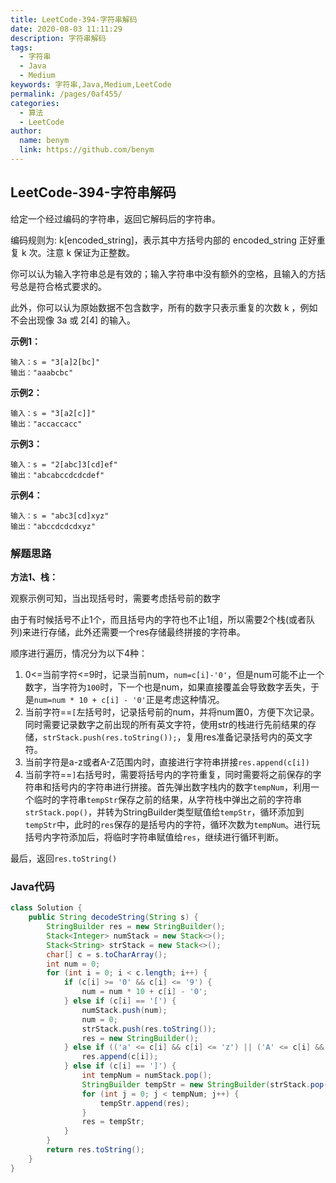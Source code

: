 ```yaml
---
title: LeetCode-394-字符串解码
date: 2020-08-03 11:11:29
description: 字符串解码
tags: 
  - 字符串
  - Java
  - Medium
keywords: 字符串,Java,Medium,LeetCode
permalink: /pages/0af455/
categories: 
  - 算法
  - LeetCode
author: 
  name: benym
  link: https://github.com/benym
---
```


## LeetCode-394-字符串解码

给定一个经过编码的字符串，返回它解码后的字符串。

编码规则为: k[encoded_string]，表示其中方括号内部的 encoded_string 正好重复 k 次。注意 k 保证为正整数。

你可以认为输入字符串总是有效的；输入字符串中没有额外的空格，且输入的方括号总是符合格式要求的。

此外，你可以认为原始数据不包含数字，所有的数字只表示重复的次数 k ，例如不会出现像 3a 或 2[4] 的输入。

<!--more-->

**示例1：**

```
输入：s = "3[a]2[bc]"
输出："aaabcbc"
```

**示例2：**

```
输入：s = "3[a2[c]]"
输出："accaccacc"
```

**示例3：**

```
输入：s = "2[abc]3[cd]ef"
输出："abcabccdcdcdef"
```

**示例4：**

```
输入：s = "abc3[cd]xyz"
输出："abccdcdcdxyz"
```

### 解题思路

**方法1、栈：**

观察示例可知，当出现括号时，需要考虑括号前的数字

由于有时候括号不止1个，而且括号内的字符也不止1组，所以需要2个栈(或者队列)来进行存储，此外还需要一个res存储最终拼接的字符串。

顺序进行遍历，情况分为以下4种：

1. 0<=当前字符<=9时，记录当前num，`num=c[i]-'0'`，但是num可能不止一个数字，当字符为`100`时，下一个也是num，如果直接覆盖会导致数字丢失，于是`num=num * 10 + c[i] - '0'`正是考虑这种情况。
2. 当前字符==`[`左括号时，记录括号前的num，并将num置0，方便下次记录。同时需要记录数字之前出现的所有英文字符，使用str的栈进行先前结果的存储，`strStack.push(res.toString());`，复用res准备记录括号内的英文字符。
3. 当前字符是a-z或者A-Z范围内时，直接进行字符串拼接`res.append(c[i])`
4. 当前字符==`]`右括号时，需要将括号内的字符重复，同时需要将之前保存的字符串和括号内的字符串进行拼接。首先弹出数字栈内的数字`tempNum`，利用一个临时的字符串`tempStr`保存之前的结果，从字符栈中弹出之前的字符串`strStack.pop()`，并转为StringBuilder类型赋值给`tempStr`，循环添加到`tempStr`中，此时的`res`保存的是括号内的字符，循环次数为`tempNum`。进行玩括号内字符添加后，将临时字符串赋值给`res`，继续进行循环判断。

最后，返回`res.toString()`

### Java代码

```java
class Solution {
    public String decodeString(String s) {
        StringBuilder res = new StringBuilder();
        Stack<Integer> numStack = new Stack<>();
        Stack<String> strStack = new Stack<>();
        char[] c = s.toCharArray();
        int num = 0;
        for (int i = 0; i < c.length; i++) {
            if (c[i] >= '0' && c[i] <= '9') {
                num = num * 10 + c[i] - '0';
            } else if (c[i] == '[') {
                numStack.push(num);
                num = 0;
                strStack.push(res.toString());
                res = new StringBuilder();
            } else if (('a' <= c[i] && c[i] <= 'z') || ('A' <= c[i] && c[i] <= 'Z')) {
                res.append(c[i]);
            } else if (c[i] == ']') {
                int tempNum = numStack.pop();
                StringBuilder tempStr = new StringBuilder(strStack.pop());
                for (int j = 0; j < tempNum; j++) {
                    tempStr.append(res);
                }
                res = tempStr;
            }
        }
        return res.toString();
    }
}
```


